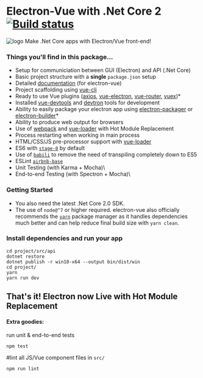 # Electron-Vue with .Net Core 2 [![Build status](https://ci.appveyor.com/api/projects/status/xobiq6r9i8yb5ajk?svg=true)](https://ci.appveyor.com/project/Vadelius/electron-net-vue)

![logo](https://cdn.rawgit.com/Vadelius/Electron.Net.Vue/07af5883/electron.net-logo.png)
Make .Net Core apps with Electron/Vue front-end!




### Things you'll find in this package...

* Setup for communiciation between GUI (Electron) and API (.Net Core)
* Basic project structure with a **single** `package.json` setup
* Detailed [documentation](https://simulatedgreg.gitbooks.io/electron-vue/content/) (for electron-vue)
* Project scaffolding using [vue-cli](https://github.com/vuejs/vue-cli)
* Ready to use Vue plugins \([axios](https://github.com/mzabriskie/axios), [vue-electron](https://github.com/SimulatedGREG/vue-electron), [vue-router](https://github.com/vuejs/vue-router), [vuex](https://github.com/vuejs/vuex)\)\*
* Installed [vue-devtools](https://github.com/vuejs/vue-devtools) and [devtron](https://github.com/electron/devtron) tools for development
* Ability to easily package your electron app using [electron-packager](https://github.com/electron-userland/electron-packager) or [electron-builder](https://github.com/electron-userland/electron-builder)\*
* Ability to produce web output for browsers
* Use of [webpack](https://github.com/webpack/webpack) and [vue-loader](https://github.com/vuejs/vue-loader) with Hot Module Replacement
* Process restarting when working in main process
* HTML/CSS/JS pre-processor support with [vue-loader](https://github.com/vuejs/vue-loader/)
* ES6 with [`stage-0`](https://babeljs.io/docs/plugins/preset-stage-0/) by default
* Use of [`babili`](https://github.com/babel/babili) to remove the need of transpiling completely down to ES5
* ESLint   [`airbnb-base`](https://github.com/airbnb/javascript)
* Unit Testing \(with Karma + Mocha\)\
* End-to-end Testing \(with Spectron + Mocha\)\




### Getting Started

* You also need the latest .Net Core 2.0 SDK.
* The use of `node@^7` or higher required. electron-vue also officially recommends the [`yarn`](https://yarnpkg.org) package manager as it handles dependencies much better and can help reduce final build size with `yarn clean`. 



### Install dependencies and run your app
```
cd project/src/api
dotnet restore
dotnet publish -r win10-x64 --output bin/dist/win
cd project/
yarn
yarn run dev 
```

## That's it! Electron now Live with Hot Module Replacement




#### Extra goodies:


run unit & end-to-end tests
```
npm test
````

#lint all JS/Vue component files in `src/`

```npm run lint```



